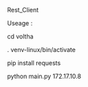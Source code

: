 Rest_Client

Useage :

cd voltha

. venv-linux/bin/activate

pip install requests

python main.py 172.17.10.8

